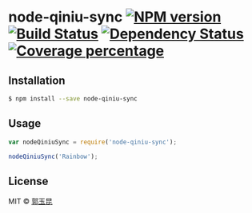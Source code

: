 # node-qiniu-sync [![NPM version][npm-image]][npm-url] [![Build Status][travis-image]][travis-url] [![Dependency Status][daviddm-image]][daviddm-url] [![Coverage percentage][coveralls-image]][coveralls-url]
> 

## Installation

```sh
$ npm install --save node-qiniu-sync
```

## Usage

```js
var nodeQiniuSync = require('node-qiniu-sync');

nodeQiniuSync('Rainbow');
```
## License

MIT © [郭玉昆]()


[npm-image]: https://badge.fury.io/js/node-qiniu-sync.svg
[npm-url]: https://npmjs.org/package/node-qiniu-sync
[travis-image]: https://travis-ci.org/gyk001/node-qiniu-sync.svg?branch=master
[travis-url]: https://travis-ci.org/gyk001/node-qiniu-sync
[daviddm-image]: https://david-dm.org/gyk001/node-qiniu-sync.svg?theme=shields.io
[daviddm-url]: https://david-dm.org/gyk001/node-qiniu-sync
[coveralls-image]: https://coveralls.io/repos/gyk001/node-qiniu-sync/badge.svg
[coveralls-url]: https://coveralls.io/r/gyk001/node-qiniu-sync
